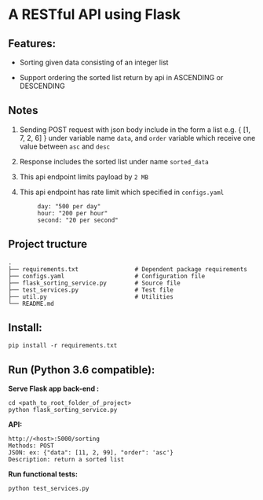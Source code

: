 # A RESTful API using Flask

## Features:
* Sorting given data consisting of an integer list

* Support ordering the sorted list return by api in ASCENDING or DESCENDING 

## Notes
1. Sending POST request with json body include  in the form a list e.g. { [1, 7, 2, 6] } under variable name `data`, and `order` variable which  receive one value between `asc` and `desc` 
2. Response includes the sorted list under name `sorted_data` 
3. This api endpoint limits payload by `2 MB`
4. This api endpoint has rate limit which specified in `configs.yaml`

        
            day: "500 per day"
            hour: "200 per hour"
            second: "20 per second"
        


## Project tructure

    .
    ├── requirements.txt                # Dependent package requirements
    ├── configs.yaml                    # Configuration file
    ├── flask_sorting_service.py        # Source file
    ├── test_services.py                # Test file
    ├── util.py                         # Utilities
    └── README.md


## Install:
```
pip install -r requirements.txt
```
## Run (Python 3.6 compatible):
**Serve Flask app back-end :**

```
cd <path_to_root_folder_of_project>
python flask_sorting_service.py
```


**API:**

```
http://<host>:5000/sorting
Methods: POST
JSON: ex: {"data": [11, 2, 99], "order": 'asc'}
Description: return a sorted list
```

**Run functional tests:**
```
python test_services.py
```

